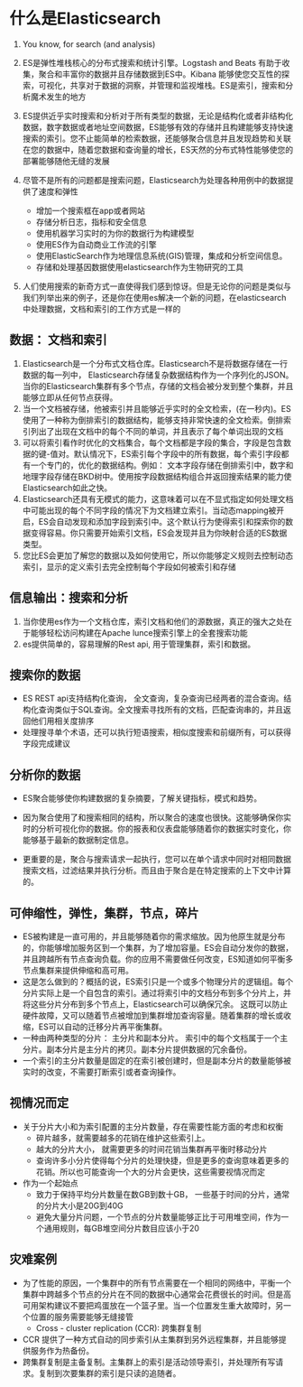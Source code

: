 # 什么是Elasticsearch

1. You know, for search (and analysis)

2. ES是弹性堆栈核心的分布式搜索和统计引擎。Logstash and Beats 有助于收集，聚合和丰富你的数据并且存储数据到ES中。Kibana 能够使您交互性的探索，可视化，共享对于数据的洞察，并管理和监视堆栈。ES是索引，搜索和分析魔术发生的地方

3. ES提供近乎实时搜索和分析对于所有类型的数据，无论是结构化或者非结构化数据，数字数据或者地址空间数据，ES能够有效的存储并且构建能够支持快速搜索的索引。您不止能简单的检索数据，还能够聚合信息并且发现趋势和关联在您的数据中，随着您数据和查询量的增长，ES天然的分布式特性能够使您的部署能够随他无缝的发展

4. 尽管不是所有的问题都是搜索问题，Elasticsearch为处理各种用例中的数据提供了速度和弹性

   * 增加一个搜索框在app或者网站
   * 存储分析日志，指标和安全信息
   * 使用机器学习实时的为你的数据行为构建模型
   * 使用ES作为自动商业工作流的引擎
   * 使用ElasticSearch作为地理信息系统(GIS)管理，集成和分析空间信息。
   * 存储和处理基因数据使用elasticsearch作为生物研究的工具

5. 人们使用搜索的新奇方式一直使得我们感到惊讶。但是无论你的问题是类似与我们列举出来的例子，还是你在使用es解决一个新的问题，在elasticsearch中处理数据，文档和索引的工作方式是一样的

   

## 数据： 文档和索引

1. Elasticsearch是一个分布式文档仓库。Elasticsearch不是将数据存储在一行数据的每一列中， Elasticsearch存储复杂数据结构作为一个序列化的JSON。当你的Elasticsearch集群有多个节点，存储的文档会被分发到整个集群，并且能够立即从任何节点获得。
2. 当一个文档被存储，他被索引并且能够近乎实时的全文检索，(在一秒内)。ES使用了一种称为倒排索引的数据结构，能够支持非常快速的全文检索。倒排索引列出了出现在文档中的每个不同的单词，并且表示了每个单词出现的文档
3. 可以将索引看作时优化的文档集合，每个文档都是字段的集合，字段是包含数据的键-值对。默认情况下，ES索引每个字段中的所有数据，每个索引字段都有一个专门的，优化的数据结构。例如： 文本字段存储在倒排索引中，数字和地理字段存储在BKD树中。使用按字段数据结构组合并返回搜索结果的能力使Elasticsearch如此之快。
4. Elasticsearch还具有无模式的能力，这意味着可以在不显式指定如何处理文档中可能出现的每个不同字段的情况下为文档建立索引。当动态mapping被开启，ES会自动发现和添加字段到索引中。这个默认行为使得索引和探索你的数据变得容易。你只需要开始索引文档，ES会发现并且为你映射合适的ES数据类型。
5. 您比ES会更加了解您的数据以及如何使用它，所以你能够定义规则去控制动态索引，显示的定义索引去完全控制每个字段如何被索引和存储

## 信息输出：搜索和分析

1. 当你使用es作为一个文档仓库，索引文档和他们的源数据，真正的强大之处在于能够轻松访问构建在Apache lunce搜索引擎上的全套搜索功能
2. es提供简单的，容易理解的Rest api, 用于管理集群，索引和数据。

## 搜索你的数据

* ES REST api支持结构化查询， 全文查询，复杂查询已经两者的混合查询。结构化查询类似于SQL查询。全文搜索寻找所有的文档，匹配查询串的，并且返回他们用相关度排序
* 处理搜寻单个术语，还可以执行短语搜索，相似度搜索和前缀所有，可以获得字段完成建议

## 分析你的数据

* ES聚合能够使你构建数据的复杂摘要，了解关键指标，模式和趋势。
* 因为聚合使用了和搜索相同的结构，所以聚合的速度也很快。这能够确保你实时的分析可视化你的数据。你的报表和仪表盘能够随着你的数据实时变化，你能够基于最新的数据制定信息。

* 更重要的是，聚合与搜索请求一起执行，您可以在单个请求中同时对相同数据搜索文档，过滤结果并执行分析。而且由于聚合是在特定搜索的上下文中计算的。

## 可伸缩性，弹性，集群，节点，碎片

* ES被构建是一直可用的，并且能够随着你的需求缩放。因为他原生就是分布的，你能够增加服务区到一个集群，为了增加容量。ES会自动分发你的数据，并且跨越所有节点查询负载。你的应用不需要做任何改变，ES知道如何平衡多节点集群来提供伸缩和高可用。
* 这是怎么做到的？概括的说，ES索引只是一个或多个物理分片的逻辑组。每个分片实际上是一个自包含的索引。通过将索引中的文档分布到多个分片上，并将这些分片分布到多个节点上，Elasticsearch可以确保冗余。 这既可以防止硬件故障，又可以随着节点被增加到集群增加查询容量。随着集群的增长或收缩，ES可以自动的迁移分片再平衡集群。
* 一种由两种类型的分片： 主分片和副本分片。 索引中的每个文档属于一个主分片。副本分片是主分片的拷贝。副本分片提供数据的冗余备份。
* 一个索引的主分片数量是固定的在索引被创建时，但是副本分片的数量能够被实时的改变，不需要打断索引或者查询操作。

## 视情况而定

* 关于分片大小和为索引配置的主分片数量，存在需要性能方面的考虑和权衡
  * 碎片越多，就需要越多的花销在维护这些索引上。
  * 越大的分片大小， 就需要更多的时间花销当集群再平衡时移动分片
  * 查询许多小分片使得每个分片的处理快捷，但是更多的查询意味着更多的花销。所以也可能查询一个大的分片会更快，这些需要视情况而定
* 作为一个起始点
  * 致力于保持平均分片数量在数GB到数十GB， 一些基于时间的分片，通常的分片大小是20G到40G
  * 避免大量分片问题，一个节点的分片数量能够正比于可用堆空间，作为一个通用规则，每GB堆空间分片数目应该小于20

## 灾难案例

* 为了性能的原因，一个集群中的所有节点需要在一个相同的网络中，平衡一个集群中跨越多个节点的分片在不同的数据中心通常会花费很长的时间。但是高可用架构建议不要把鸡蛋放在一个篮子里。当一个位置发生重大故障时，另一个位置的服务需要能够无缝接管 
  * Cross - cluster replication (CCR):  跨集群复制
* CCR 提供了一种方式自动的同步索引从主集群到另外远程集群，并且能够提供服务作为热备份。
* 跨集群复制是主备复制。主集群上的索引是活动领导索引，并处理所有写请求。复制到次要集群的索引是只读的追随者。